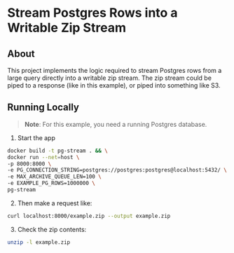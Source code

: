 # Stream Postgres Rows into a Writable Zip Stream

## About

This project implements the logic required to stream Postgres rows from a large
query directly into a writable zip stream. The zip stream could be piped to a response (like in this example), or piped
into something like S3.

## Running Locally

> **Note**: For this example, you need a running Postgres database.

1. Start the app

```bash
docker build -t pg-stream . && \
docker run --net=host \
-p 8000:8000 \
-e PG_CONNECTION_STRING=postgres://postgres:postgres@localhost:5432/ \
-e MAX_ARCHIVE_QUEUE_LEN=100 \
-e EXAMPLE_PG_ROWS=1000000 \
pg-stream
```

2. Then make a request like:

```bash
curl localhost:8000/example.zip --output example.zip
```

3. Check the zip contents:

```bash
unzip -l example.zip
```
